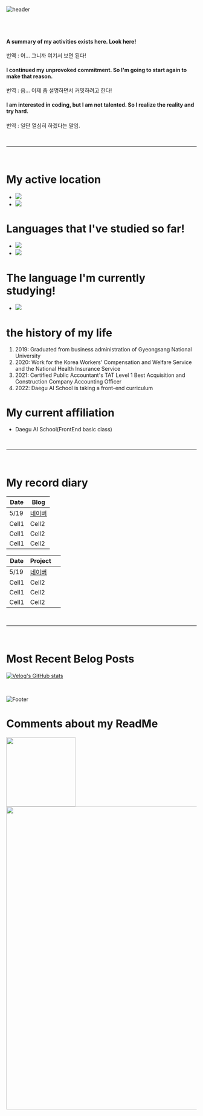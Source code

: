 ![header](https://capsule-render.vercel.app/api?type=cylinder&color=gradient&height=120&section=header&text=Daily%20Commit%20Challenge%20&render&fontSize=45&animation=scaleIn)

<br>
<br>

#### A summary of my activities exists here. Look here!
번역 : 어... 그니까 여기서 보면 된다!

#### I continued my unprovoked commitment. So I'm going to start again to make that reason.
번역 : 음... 이제 좀 설명하면서 커밋하려고 한다!

#### I am interested in coding, but I am not talented. So I realize the reality and try hard.
번역 : 일단 열심히 하겠다는 말임.

<br>

-----

<br>

# My active location
- <a href="https://velog.io/@hanseungjune"><img src="https://img.shields.io/badge/Velog-20C997?style=flat-square&logo=velog&logoColor=white"/></a>
- <a href="https://github.com/hanseungjune"><img src="https://img.shields.io/badge/Github-181717?style=flat-square&logo=github&logoColor=white"/></a>

# Languages that I've studied so far!
- <img src="https://img.shields.io/badge/HTML5-E34F26?style=flat-square&logo=HTML5&logoColor=white"/>
- <img src="https://img.shields.io/badge/CSS3-1572B6?style=flat-square&logo=CSS3&logoColor=white"/>

# The language I'm currently studying!
- <img src="https://img.shields.io/badge/JavaScript-F7DF1E?style=flat-square&logo=JavaScript&logoColor=white"/>

# the history of my life
<ol>
  <li>2019: Graduated from business administration of Gyeongsang National University</li>
  <li>2020: Work for the Korea Workers' Compensation and Welfare Service and the National Health Insurance Service</li>
  <li>2021: Certified Public Accountant's TAT Level 1 Best Acquisition and Construction Company Accounting Officer</li>
  <li>2022: Daegu AI School is taking a front-end curriculum</li>
</ol>

# My current affiliation
- Daegu AI School(FrontEnd basic class)

<br>

-----

<br>

# My record diary

|Date|Blog|
|--|--|
|5/19|<a href="www.naver.com">네이버</a>|
|Cell1|Cell2|
|Cell1|Cell2|
|Cell1|Cell2|

|Date|Project&nbsp;&nbsp;&nbsp;&nbsp;|
|--|--|
|5/19|<a href="www.naver.com">네이버</a>|
|Cell1|Cell2|
|Cell1|Cell2|
|Cell1|Cell2|

<br>

-----

<br>

# Most Recent Belog Posts

[![Velog's GitHub stats](https://velog-readme-stats.vercel.app/api?name=hanseungjune)](https://velog.io/@hanseungjune/DAY10-2%EA%B0%9C%EB%B0%9C%EC%9D%BC%EC%A7%80-float-z-index)

<br>

![Footer](https://capsule-render.vercel.app/api?type=transparent&color=gradient&height=100&section=footer&text=The%20End&animation=fadeIn&fontSize=30)

# Comments about my ReadMe

<img style="width:183px;" src="https://blog.kakaocdn.net/dn/c7zeyJ/btrCrBbsL5k/K4KWeFKRYVaTVlwkUZRrN1/img.png"><img style="width:800px;" src="https://img1.daumcdn.net/thumb/R1280x0/?scode=mtistory2&fname=https%3A%2F%2Fblog.kakaocdn.net%2Fdn%2FnPSGH%2FbtrCqodc5QK%2Fhs66VbFCtQ6iymQbXoYnPk%2Fimg.jpg">
